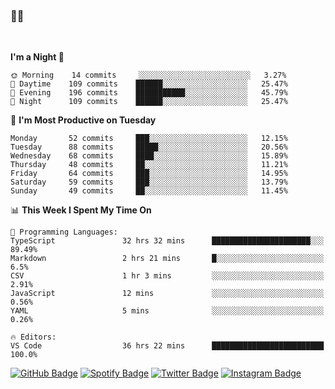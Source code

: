 ### 🤙🍺

<!-- <a href="https://github-readme-stats.vercel.app/api?username=hzak2xx&count_private=true&show_icons=true&theme=dracula">
  <img align="center" src="https://github-readme-stats.vercel.app/api?username=hzak2xx&count_private=true&show_icons=true&theme=dracula" />
</a>
</br> -->
</br>

<!--START_SECTION:waka-->

**I'm a Night 🦉**

```text
🌞 Morning    14 commits     ░░░░░░░░░░░░░░░░░░░░░░░░░   3.27%
🌆 Daytime    109 commits    ██████░░░░░░░░░░░░░░░░░░░   25.47%
🌃 Evening    196 commits    ███████████░░░░░░░░░░░░░░   45.79%
🌙 Night      109 commits    ██████░░░░░░░░░░░░░░░░░░░   25.47%

```

📅 **I'm Most Productive on Tuesday**

```text
Monday       52 commits     ███░░░░░░░░░░░░░░░░░░░░░░   12.15%
Tuesday      88 commits     █████░░░░░░░░░░░░░░░░░░░░   20.56%
Wednesday    68 commits     ████░░░░░░░░░░░░░░░░░░░░░   15.89%
Thursday     48 commits     ██░░░░░░░░░░░░░░░░░░░░░░░   11.21%
Friday       64 commits     ███░░░░░░░░░░░░░░░░░░░░░░   14.95%
Saturday     59 commits     ███░░░░░░░░░░░░░░░░░░░░░░   13.79%
Sunday       49 commits     ██░░░░░░░░░░░░░░░░░░░░░░░   11.45%

```

📊 **This Week I Spent My Time On**

```text
💬 Programming Languages:
TypeScript               32 hrs 32 mins      ██████████████████████░░░   89.49%
Markdown                 2 hrs 21 mins       █░░░░░░░░░░░░░░░░░░░░░░░░   6.5%
CSV                      1 hr 3 mins         ░░░░░░░░░░░░░░░░░░░░░░░░░   2.91%
JavaScript               12 mins             ░░░░░░░░░░░░░░░░░░░░░░░░░   0.56%
YAML                     5 mins              ░░░░░░░░░░░░░░░░░░░░░░░░░   0.26%

🔥 Editors:
VS Code                  36 hrs 22 mins      █████████████████████████   100.0%

```

<!--END_SECTION:waka-->

[![GitHub Badge](https://img.shields.io/badge/GitHub-100000?style=for-the-badge&logo=github&logoColor=white)](https://github.com/hzak2xx)
[![Spotify Badge](https://img.shields.io/badge/Spotify-1ED760?&style=for-the-badge&logo=spotify&logoColor=white)](https://open.spotify.com/user/uf90s6sbbh75a1mt44clkhkvf)
[![Twitter Badge](https://img.shields.io/badge/Twitter-1DA1F2?style=for-the-badge&logo=twitter&logoColor=white)](https://twitter.com/hzak2xx)
[![Instagram Badge](https://img.shields.io/badge/Instagram-E4405F?style=for-the-badge&logo=instagram&logoColor=white)](https://www.instagram.com/hzak2xx/)
